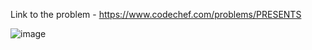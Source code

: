 Link to the problem - https://www.codechef.com/problems/PRESENTS



![image](https://user-images.githubusercontent.com/57552973/231836958-94906c26-50c9-45b6-927e-83205f6fec28.png)

